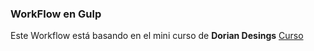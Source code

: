 ### WorkFlow en Gulp
Este Workflow está basando en el mini curso de **Dorian Desings**
[Curso](https://www.youtube.com/watch?v=xE45euIRDr8&list=PLROIqh_5RZeDf1LgliebPZ_0TAX-QA_xm&index=1)

